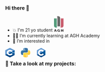 ### Hi there 👋
- :boom: I'm 21 yo student  <img src="https://github.com/PMajerczyk/PMajerczyk/blob/main/img/AGH.png" width="30" height="50">
- :man_student: I’m currently learning at AGH Academy 
- :star_struck: I’m interested in    
<img align="left" alt="Cpp" style="padding-right:20px;" src="https://github.com/PMajerczyk/PMajerczyk/blob/main/img/Cpp.png" width="30" height="30">   
<img  align="left"alt="Python" style="padding-right:20px;" src="https://github.com/PMajerczyk/PMajerczyk/blob/main/img/Python.png" width="30" height="30">   
<img align="left" alt="C" style="padding-right:20px;" src="https://github.com/PMajerczyk/PMajerczyk/blob/main/img/C.png" width="30" height="30"> 
<br> 

### :monocle_face: Take a look at my projects:

